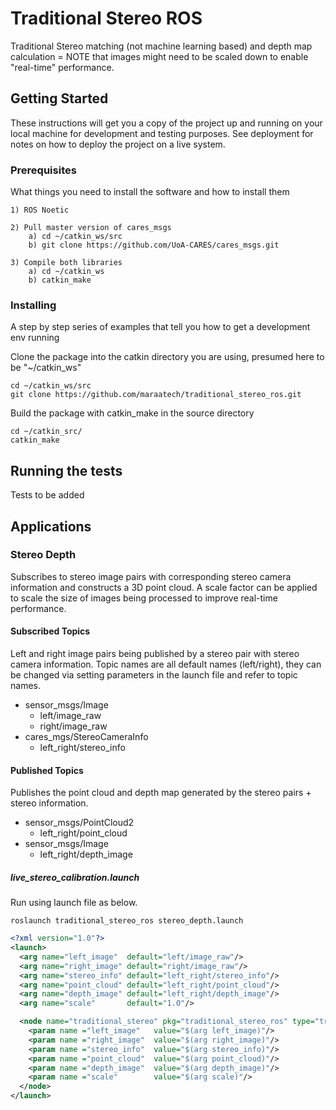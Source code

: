 # Traditional Stereo ROS
Traditional Stereo matching (not machine learning based) and depth map calculation = NOTE that images might need to be scaled down to enable "real-time" performance.

## Getting Started

These instructions will get you a copy of the project up and running on your local machine for development and testing purposes. See deployment for notes on how to deploy the project on a live system.

### Prerequisites

What things you need to install the software and how to install them

```
1) ROS Noetic

2) Pull master version of cares_msgs
    a) cd ~/catkin_ws/src
    b) git clone https://github.com/UoA-CARES/cares_msgs.git

3) Compile both libraries
    a) cd ~/catkin_ws
    b) catkin_make
```

### Installing

A step by step series of examples that tell you how to get a development env running

Clone the package into the catkin directory you are using, presumed here to be "~/catkin_ws"

```
cd ~/catkin_ws/src
git clone https://github.com/maraatech/traditional_stereo_ros.git
```

Build the package with catkin_make in the source directory

```
cd ~/catkin_src/
catkin_make
```

## Running the tests

Tests to be added

## Applications

### Stereo Depth
Subscribes to stereo image pairs with corresponding stereo camera information and constructs a 3D point cloud.
A scale factor can be applied to scale the size of images being processed to improve real-time performance.

#### Subscribed Topics
Left and right image pairs being published by a stereo pair with stereo camera information.
Topic names are all default names (left/right), they can be changed via setting parameters in the launch file and refer to topic names.

* sensor_msgs/Image
    * left/image_raw
    * right/image_raw
* cares_mgs/StereoCameraInfo
    * left_right/stereo_info

#### Published Topics
Publishes the point cloud and depth map generated by the stereo pairs + stereo information.

* sensor_msgs/PointCloud2
    * left_right/point_cloud
* sensor_msgs/Image
    * left_right/depth_image

##### live_stereo_calibration.launch
Run using launch file as below.

```
roslaunch traditional_stereo_ros stereo_depth.launch
```

```xml
<?xml version="1.0"?>
<launch>
  <arg name="left_image"  default="left/image_raw"/>
  <arg name="right_image" default="right/image_raw"/>
  <arg name="stereo_info" default="left_right/stereo_info"/>
  <arg name="point_cloud" default="left_right/point_cloud"/>
  <arg name="depth_image" default="left_right/depth_image"/>
  <arg name="scale"       default="1.0"/>

  <node name="traditional_stereo" pkg="traditional_stereo_ros" type="traditional_stereo" output="screen">
    <param name ="left_image"   value="$(arg left_image)"/>
    <param name ="right_image"  value="$(arg right_image)"/>
    <param name ="stereo_info"  value="$(arg stereo_info)"/>
    <param name ="point_cloud"  value="$(arg point_cloud)"/>
    <param name ="depth_image"  value="$(arg depth_image)"/>
    <param name ="scale"        value="$(arg scale)"/>
  </node>
</launch>
```
